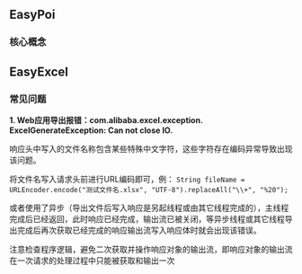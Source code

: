 ## EasyPoi

### 核心概念

## EasyExcel

### 常见问题

**1. Web应用导出报错：com.alibaba.excel.exception. ExcelGenerateException: Can not close IO.**

响应头中写入的文件名称包含某些特殊中文字符，这些字符存在编码异常导致出现该问题。

将文件名写入请求头前进行URL编码即可，例： `String fileName = URLEncoder.encode("测试文件名.xlsx", "UTF-8").replaceAll("\\+", "%20");`

或者使用了异步（导出文件后写入响应是另起线程或由其它线程完成的），主线程完成后已经返回，此时响应已经完成，输出流已被关闭，等异步线程或其它线程导出完成后再次获取已经完成的响应输出流写入响应体时就会出现该错误。

注意检查程序逻辑，避免二次获取并操作响应对象的输出流，即响应对象的输出流在一次请求的处理过程中只能被获取和输出一次
